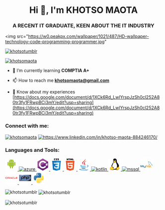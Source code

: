 <h1 align="center">Hi 👋, I'm KHOTSO MAOTA</h1>
<h3 align="center">A RECENT IT GRADUATE, KEEN ABOUT THE IT INDUSTRY</h3>

<img src="https://w0.peakpx.com/wallpaper/1021/487/HD-wallpaper-technology-code-programming-programmer.jpg"

<p align="left"> <a href="https://github.com/ryo-ma/github-profile-trophy"><img src="https://github-profile-trophy.vercel.app/?username=khotsotumblr" alt="khotsotumblr" /></a> </p>

<p align="left"> <a href="https://twitter.com/khotsomaota" target="blank"><img src="https://img.shields.io/twitter/follow/khotsomaota?logo=twitter&style=for-the-badge" alt="khotsomaota" /></a> </p>

- 🌱 I’m currently learning **COMPTIA A+**

- 📫 How to reach me **khotsomaota@gmail.com**

- 📄 Know about my experiences [https://docs.google.com/document/d/1XCk6Rd_LwIYrspJzSh0cl252A80tr3fy1FRwpBCi3mY/edit?usp=sharing](https://docs.google.com/document/d/1XCk6Rd_LwIYrspJzSh0cl252A80tr3fy1FRwpBCi3mY/edit?usp=sharing)

<h3 align="left">Connect with me:</h3>
<p align="left">
<a href="https://twitter.com/khotsomaota" target="blank"><img align="center" src="https://raw.githubusercontent.com/rahuldkjain/github-profile-readme-generator/master/src/images/icons/Social/twitter.svg" alt="khotsomaota" height="30" width="40" /></a>
<a href="https://linkedin.com/in/https://www.linkedin.com/in/khotso-maota-884246170/" target="blank"><img align="center" src="https://raw.githubusercontent.com/rahuldkjain/github-profile-readme-generator/master/src/images/icons/Social/linked-in-alt.svg" alt="https://www.linkedin.com/in/khotso-maota-884246170/" height="30" width="40" /></a>
</p>

<h3 align="left">Languages and Tools:</h3>
<p align="left"> <a href="https://developer.android.com" target="_blank" rel="noreferrer"> <img src="https://raw.githubusercontent.com/devicons/devicon/master/icons/android/android-original-wordmark.svg" alt="android" width="40" height="40"/> </a> <a href="https://azure.microsoft.com/en-in/" target="_blank" rel="noreferrer"> <img src="https://www.vectorlogo.zone/logos/microsoft_azure/microsoft_azure-icon.svg" alt="azure" width="40" height="40"/> </a> <a href="https://www.w3schools.com/cs/" target="_blank" rel="noreferrer"> <img src="https://raw.githubusercontent.com/devicons/devicon/master/icons/csharp/csharp-original.svg" alt="csharp" width="40" height="40"/> </a> <a href="https://www.w3schools.com/css/" target="_blank" rel="noreferrer"> <img src="https://raw.githubusercontent.com/devicons/devicon/master/icons/css3/css3-original-wordmark.svg" alt="css3" width="40" height="40"/> </a> <a href="https://www.w3.org/html/" target="_blank" rel="noreferrer"> <img src="https://raw.githubusercontent.com/devicons/devicon/master/icons/html5/html5-original-wordmark.svg" alt="html5" width="40" height="40"/> </a> <a href="https://www.java.com" target="_blank" rel="noreferrer"> <img src="https://raw.githubusercontent.com/devicons/devicon/master/icons/java/java-original.svg" alt="java" width="40" height="40"/> </a> <a href="https://kotlinlang.org" target="_blank" rel="noreferrer"> <img src="https://www.vectorlogo.zone/logos/kotlinlang/kotlinlang-icon.svg" alt="kotlin" width="40" height="40"/> </a> <a href="https://www.linux.org/" target="_blank" rel="noreferrer"> <img src="https://raw.githubusercontent.com/devicons/devicon/master/icons/linux/linux-original.svg" alt="linux" width="40" height="40"/> </a> <a href="https://www.microsoft.com/en-us/sql-server" target="_blank" rel="noreferrer"> <img src="https://www.svgrepo.com/show/303229/microsoft-sql-server-logo.svg" alt="mssql" width="40" height="40"/> </a> <a href="https://www.mysql.com/" target="_blank" rel="noreferrer"> <img src="https://raw.githubusercontent.com/devicons/devicon/master/icons/mysql/mysql-original-wordmark.svg" alt="mysql" width="40" height="40"/> </a> <a href="https://www.oracle.com/" target="_blank" rel="noreferrer"> <img src="https://raw.githubusercontent.com/devicons/devicon/master/icons/oracle/oracle-original.svg" alt="oracle" width="40" height="40"/> </a> <a href="https://www.php.net" target="_blank" rel="noreferrer"> <img src="https://raw.githubusercontent.com/devicons/devicon/master/icons/php/php-original.svg" alt="php" width="40" height="40"/> </a> <a href="https://www.python.org" target="_blank" rel="noreferrer"> <img src="https://raw.githubusercontent.com/devicons/devicon/master/icons/python/python-original.svg" alt="python" width="40" height="40"/> </a> </p>

<p><img align="left" src="https://github-readme-stats.vercel.app/api/top-langs?username=khotsotumblr&show_icons=true&locale=en&layout=compact" alt="khotsotumblr" /></p>

<p>&nbsp;<img align="center" src="https://github-readme-stats.vercel.app/api?username=khotsotumblr&show_icons=true&locale=en" alt="khotsotumblr" /></p>

<p><img align="center" src="https://github-readme-streak-stats.herokuapp.com/?user=khotsotumblr&" alt="khotsotumblr" /></p>

